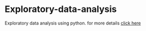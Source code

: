 # Exploratory-data-analysis
Exploratory data analysis using python.
for more details <a href="https://medium.com/@khotveer1/build-the-story-around-data-using-exploratory-data-analysis-and-pandas-c85bf3beff87">click here</a>
